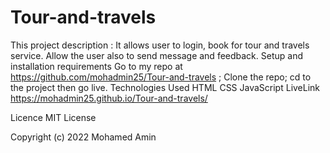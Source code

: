 # Tour-and-travels
This project description : It allows user to login, book for tour and travels service. Allow the user also to send message and feedback.
Setup and installation requirements Go to my repo at https://github.com/mohadmin25/Tour-and-travels ; Clone the repo; cd to the project then go live. Technologies Used HTML CSS JavaScript LiveLink https://mohadmin25.github.io/Tour-and-travels/

Licence MIT License

Copyright (c) 2022 Mohamed Amin